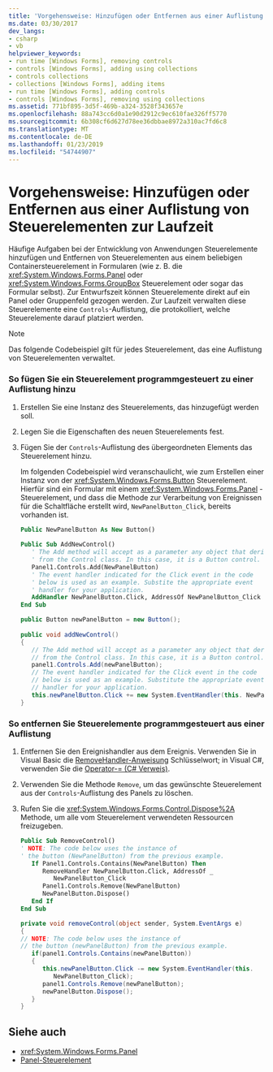 ```yaml
---
title: 'Vorgehensweise: Hinzufügen oder Entfernen aus einer Auflistung von Steuerelementen zur Laufzeit'
ms.date: 03/30/2017
dev_langs:
- csharp
- vb
helpviewer_keywords:
- run time [Windows Forms], removing controls
- controls [Windows Forms], adding using collections
- controls collections
- collections [Windows Forms], adding items
- run time [Windows Forms], adding controls
- controls [Windows Forms], removing using collections
ms.assetid: 771bf895-3d5f-469b-a324-3528f343657e
ms.openlocfilehash: 88a743cc6d0a1e90d2912c9ec610fae326ff5770
ms.sourcegitcommit: 6b308cf6d627d78ee36dbbae8972a310ac7fd6c8
ms.translationtype: MT
ms.contentlocale: de-DE
ms.lasthandoff: 01/23/2019
ms.locfileid: "54744907"
---
```

# <a name="how-to-add-to-or-remove-from-a-collection-of-controls-at-run-time"></a>Vorgehensweise: Hinzufügen oder Entfernen aus einer Auflistung von Steuerelementen zur Laufzeit
Häufige Aufgaben bei der Entwicklung von Anwendungen Steuerelemente hinzufügen und Entfernen von Steuerelementen aus einem beliebigen Containersteuerelement in Formularen (wie z. B. die <xref:System.Windows.Forms.Panel> oder <xref:System.Windows.Forms.GroupBox> Steuerelement oder sogar das Formular selbst). Zur Entwurfszeit können Steuerelemente direkt auf ein Panel oder Gruppenfeld gezogen werden. Zur Laufzeit verwalten diese Steuerelemente eine `Controls`-Auflistung, die protokolliert, welche Steuerelemente darauf platziert werden.  
  
> [!NOTE]
>  Das folgende Codebeispiel gilt für jedes Steuerelement, das eine Auflistung von Steuerelementen verwaltet.  
  
### <a name="to-add-a-control-to-a-collection-programmatically"></a>So fügen Sie ein Steuerelement programmgesteuert zu einer Auflistung hinzu  
  
1.  Erstellen Sie eine Instanz des Steuerelements, das hinzugefügt werden soll.  
  
2.  Legen Sie die Eigenschaften des neuen Steuerelements fest.  
  
3.  Fügen Sie der `Controls`-Auflistung des übergeordneten Elements das Steuerelement hinzu.  
  
     Im folgenden Codebeispiel wird veranschaulicht, wie zum Erstellen einer Instanz von der <xref:System.Windows.Forms.Button> Steuerelement. Hierfür sind ein Formular mit einem <xref:System.Windows.Forms.Panel> -Steuerelement, und dass die Methode zur Verarbeitung von Ereignissen für die Schaltfläche erstellt wird, `NewPanelButton_Click`, bereits vorhanden ist.  
  
    ```vb  
    Public NewPanelButton As New Button()  
  
    Public Sub AddNewControl()  
       ' The Add method will accept as a parameter any object that derives  
       ' from the Control class. In this case, it is a Button control.  
       Panel1.Controls.Add(NewPanelButton)  
       ' The event handler indicated for the Click event in the code   
       ' below is used as an example. Substite the appropriate event  
       ' handler for your application.  
       AddHandler NewPanelButton.Click, AddressOf NewPanelButton_Click  
    End Sub  
    ```  
  
    ```csharp  
    public Button newPanelButton = new Button();  
  
    public void addNewControl()  
    {   
       // The Add method will accept as a parameter any object that derives  
       // from the Control class. In this case, it is a Button control.  
       panel1.Controls.Add(newPanelButton);  
       // The event handler indicated for the Click event in the code   
       // below is used as an example. Substitute the appropriate event  
       // handler for your application.  
       this.newPanelButton.Click += new System.EventHandler(this. NewPanelButton_Click);  
    }  
    ```  
  
### <a name="to-remove-controls-from-a-collection-programmatically"></a>So entfernen Sie Steuerelemente programmgesteuert aus einer Auflistung  
  
1.  Entfernen Sie den Ereignishandler aus dem Ereignis. Verwenden Sie in Visual Basic die [RemoveHandler-Anweisung](~/docs/visual-basic/language-reference/statements/removehandler-statement.md) Schlüsselwort; in Visual C#, verwenden Sie die [Operator-= (C# Verweis)](~/docs/csharp/language-reference/operators/subtraction-assignment-operator.md).  
  
2.  Verwenden Sie die Methode `Remove`, um das gewünschte Steuerelement aus der `Controls`-Auflistung des Panels zu löschen.  
  
3.  Rufen Sie die <xref:System.Windows.Forms.Control.Dispose%2A> Methode, um alle vom Steuerelement verwendeten Ressourcen freizugeben.  
  
    ```vb  
    Public Sub RemoveControl()  
    ' NOTE: The code below uses the instance of   
    ' the button (NewPanelButton) from the previous example.  
       If Panel1.Controls.Contains(NewPanelButton) Then  
          RemoveHandler NewPanelButton.Click, AddressOf _   
             NewPanelButton_Click  
          Panel1.Controls.Remove(NewPanelButton)  
          NewPanelButton.Dispose()  
       End If  
    End Sub  
    ```  
  
    ```csharp  
    private void removeControl(object sender, System.EventArgs e)  
    {  
    // NOTE: The code below uses the instance of   
    // the button (newPanelButton) from the previous example.  
       if(panel1.Controls.Contains(newPanelButton))  
       {  
          this.newPanelButton.Click -= new System.EventHandler(this.   
             NewPanelButton_Click);  
          panel1.Controls.Remove(newPanelButton);  
          newPanelButton.Dispose();  
       }  
    }  
    ```  
  
## <a name="see-also"></a>Siehe auch
- <xref:System.Windows.Forms.Panel>
- [Panel-Steuerelement](../../../../docs/framework/winforms/controls/panel-control-windows-forms.md)
